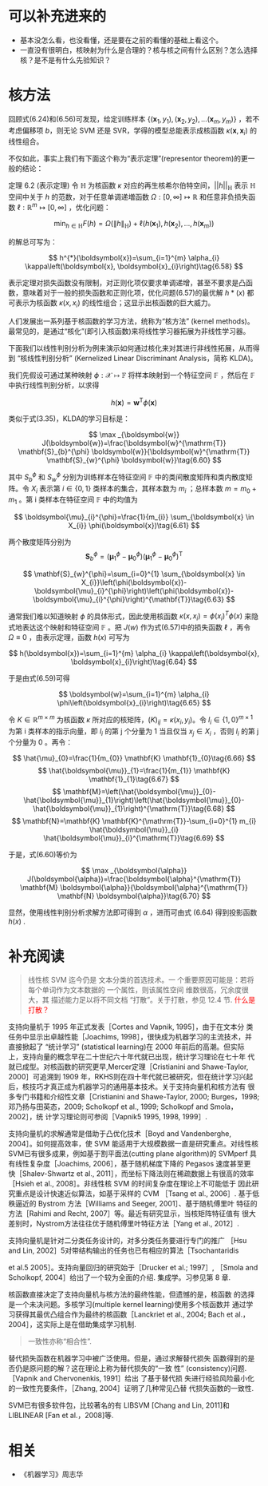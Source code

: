 
# 可以补充进来的

- 基本没怎么看，也没看懂，还是要在之前的看懂的基础上看这个。
- 一直没有很明白，核映射为什么是合理的？核与核之间有什么区别？怎么选择核？是不是有什么先验知识？


# 核方法


回顾式(6.24)和(6.56)可发现，给定训练样本 $\left\{\left(\boldsymbol{x}_{1}, y_{1}\right),\left(\boldsymbol{x}_{2}, y_{2}\right), \ldots\right.\left(\boldsymbol{x}_{m}, y_{m}\right) \}$  ，若不考虑偏移项 $b$，则无论 SVM 还是 SVR，学得的模型总能表示成核函数 $\kappa\left(\boldsymbol{x}, \boldsymbol{x}_{i}\right)$ 的线性组合。

不仅如此，事实上我们有下面这个称为“表示定理”(representor theorem)的更一般的结论：

定理 6.2 (表示定理) 令 $\mathbb{H}$ 为核函数 $\kappa$ 对应的再生核希尔伯特空间，$||h||_{\mathbb{H} }$  表示 $\mathbb{H}$ 空间中关于 $h$ 的范数，对于任意单调递増函数 $\Omega :[0, \infty] \mapsto \mathbb{R}$ 和任意非负损失函数 $\ell : \mathbb{R}^{m} \mapsto[0, \infty]$ ，优化问题：

$$
\min _{h \in \mathbb{H}} F(h)=\Omega\left(\|h\|_{\mathbb{H}}\right)+\ell\left(h\left(\boldsymbol{x}_{1}\right), h\left(\boldsymbol{x}_{2}\right), \ldots, h\left(\boldsymbol{x}_{m}\right)\right)\tag{6.57}
$$

的解总可写为：

$$
h^{*}(\boldsymbol{x})=\sum_{i=1}^{m} \alpha_{i} \kappa\left(\boldsymbol{x}, \boldsymbol{x}_{i}\right)\tag{6.58}
$$


表示定理对损失函数没有限制，对正则化项仅要求单调递增，甚至不要求是凸函数，意味着对于一般的损失函数和正则化项，优化问题(6.57)的最优解 $h*(x)$ 都可表示为核函数 $\kappa(x,x_i)$ 的线性组合；这显示出核函数的巨大威力。


人们发展出一系列基于核函数的学习方法，统称为“核方法” (kernel methods)。最常见的，是通过“核化”(即引入核函数)来将线性学习器拓展为非线性学习器。

下面我们以线性判别分析为例来演示如何通过核化来对其进行非线性拓展，从而得到 “核线性判别分析” (Kernelized Linear Discriminant Analysis，简称 KLDA)。

我们先假设可通过某种映射 $\phi:\mathcal{X}\mapsto \mathbb{F}$ 将样本映射到一个特征空间 $\mathbb{F}$ ，然后在 $\mathbb{F}$ 中执行线性判别分析，以求得

$$
h(\boldsymbol{x})=\boldsymbol{w}^{\mathrm{T}} \phi(\boldsymbol{x})\tag{6.59}
$$


类似于式(3.35)，KLDA的学习目标是：

$$
\max _{\boldsymbol{w}} J(\boldsymbol{w})=\frac{\boldsymbol{w}^{\mathrm{T}} \mathbf{S}_{b}^{\phi} \boldsymbol{w}}{\boldsymbol{w}^{\mathrm{T}} \mathbf{S}_{w}^{\phi} \boldsymbol{w}}\tag{6.60}
$$




其中 $S_b^\phi$ 和 $S_w^\phi$ 分别为训练样本在特征空间 $\mathbb{F}$ 中的类间散度矩阵和类内散度矩阵。令 $X_i$ 表示第 $i\in \{0,1\}$ 类样本的集合，其样本数为 $m_i$ ；总样本数 $m=m_0+m_1$ 。第 i 类样本在特征空间 $\mathbb{F}$ 中的均值为


$$
\boldsymbol{\mu}_{i}^{\phi}=\frac{1}{m_{i}} \sum_{\boldsymbol{x} \in X_{i}} \phi(\boldsymbol{x})\tag{6.61}
$$


两个散度矩阵分别为
$$
\mathbf{S}_{b}^{\phi}=\left(\boldsymbol{\mu}_{1}^{\phi}-\boldsymbol{\mu}_{0}^{\phi}\right)\left(\boldsymbol{\mu}_{1}^{\phi}-\boldsymbol{\mu}_{0}^{\phi}\right)^{\mathrm{T}}\tag{6.62}
$$

$$
\mathbf{S}_{w}^{\phi}=\sum_{i=0}^{1} \sum_{\boldsymbol{x} \in X_{i}}\left(\phi(\boldsymbol{x})-\boldsymbol{\mu}_{i}^{\phi}\right)\left(\phi(\boldsymbol{x})-\boldsymbol{\mu}_{i}^{\phi}\right)^{\mathbf{T}}\tag{6.63}
$$


通常我们难以知道映射 $\phi$ 的具体形式，因此使用核函数 $\kappa(x,x_i)=\phi(x_i)^T\phi(x)$ 来隐式地表达这个映射和特征空间 $\mathbb{F}$ 。把 $J(w)$ 作为式(6.57)中的损失函数 $\ell$ ，再令 $\Omega \equiv 0$ ，由表示定理，函数 $h(x)$ 可写为


$$
h(\boldsymbol{x})=\sum_{i=1}^{m} \alpha_{i} \kappa\left(\boldsymbol{x}, \boldsymbol{x}_{i}\right)\tag{6.64}
$$


于是由式(6.59)可得

$$
\boldsymbol{w}=\sum_{i=1}^{m} \alpha_{i} \phi\left(\boldsymbol{x}_{i}\right)\tag{6.65}
$$

令 $K\in\mathbb{R}^{m\times m}$ 为核函数 $\kappa$ 所对应的核矩阵，$(K)_{ij}=\kappa(x_i,y_i)$。令 $l_i\in \{1,0\}^{m\times 1}$ 为第 i 类样本的指示向量，即 $l_i$ 的第 j 个分量为 1 当且仅当 $x_j\in X_i$ ，否则 $l_i$ 的第 j 个分量为 0 。再令：

$$
\hat{\mu}_{0}=\frac{1}{m_{0}} \mathbf{K} \mathbf{1}_{0}\tag{6.66}
$$
$$
\hat{\boldsymbol{\mu}}_{1}=\frac{1}{m_{1}} \mathbf{K} \mathbf{1}_{1}\tag{6.67}
$$
$$
\mathbf{M}=\left(\hat{\boldsymbol{\mu}}_{0}-\hat{\boldsymbol{\mu}}_{1}\right)\left(\hat{\boldsymbol{\mu}}_{0}-\hat{\boldsymbol{\mu}}_{1}\right)^{\mathrm{T}}\tag{6.68}
$$
$$
\mathbf{N}=\mathbf{K} \mathbf{K}^{\mathrm{T}}-\sum_{i=0}^{1} m_{i} \hat{\boldsymbol{\mu}}_{i} \hat{\boldsymbol{\mu}}_{i}^{\mathrm{T}}\tag{6.69}
$$

于是，式(6.60)等价为

$$
\max _{\boldsymbol{\alpha}} J(\boldsymbol{\alpha})=\frac{\boldsymbol{\alpha}^{\mathrm{T}} \mathbf{M} \boldsymbol{\alpha}}{\boldsymbol{\alpha}^{\mathrm{T}} \mathbf{N} \boldsymbol{\alpha}}\tag{6.70}
$$

显然，使用线性判别分析求解方法即可得到 $\alpha$ ，进而可由式 (6.64) 得到投影函数 $h(x)$ .




















# 补充阅读


> 线性核 SVM 迄今仍是 文本分类的首选技术。一 个重要原因可能是：若将 每个单词作为文本数据的 一个属性，则该属性空间 维数很高，冗余度很大，其 描述能力足以将不同文档 “打散”。关于打散，参见 12.4 节. <span style="color:red;">什么是打散？</span>


支持向量机于 1995 年正式发表［Cortes and Vapnik, 1995］，由于在文本分 类任务中显示出卓越性能［Joachims, 1998］，很快成为机器学习的主流技术，并 直接掀起了 “统计学习” (statistical learning)在 2000 年前后的高潮。但实际 上，支持向量的概念早在二十世纪六十年代就已出现，统计学习理论在七十年 代就已成型。对核函数的研究更早,Mercer定理［Cristianini and Shawe-Taylor, 2000］可追溯到 1909 年，RKHS则在四十年代就已被研究，但在统计学习兴起 后，核技巧才真正成为机器学习的通用基本技术。关于支持向量机和核方法有 很多专门书籍和介绍性文章［Cristianini and Shawe-Taylor, 2000; Burges，1998; 邓乃扬与田英态，2009; Scholkopf et al., 1999; Scholkopf and Smola，2002］，统 计学习理论则可参阅［Vapnik5 1995, 1998, 1999］.


支持向量机的求解通常是借助于凸优化技术［Boyd and Vandenberghe, 2004］。如何提高效率，使 SVM 能适用于大规模数据一直是研究重点。对线性核 SVM已有很多成果，例如基于割平面法(cutting plane algorithm)的 SVMperf 具有线性复杂度［Joachims, 2006］，基于随机梯度下降的 Pegasos 速度甚至更 快［Shalev-Shwartz et al., 2011］，而坐标下降法则在稀疏数据上有很高的效率 ［Hsieh et al., 2008］。非线性核 SVM 的时间复杂度在理论上不可能低于 因此研究重点是设计快速近似算法，如基于采样的 CVM ［Tsang et al., 2006］. 基于低秩逼近的 Bystrom 方法［Williams and Seeger, 2001］、基于随机傅里叶 特征的方法［Rahimi and Recht, 2007］等。最近有研究显示，当核矩阵特征值有 很大差别时，Nystrom方法往往优于随机傅里叶特征方法［Yang et al., 2012］.

支持向量机是针对二分类任务设计的，对多分类任务要进行专门的推广 ［Hsu and Lin, 2002］5对带结构输出的任务也已有相应的算法［Tsochantaridis

et al.5 2005］。支持向量回归的研究始于［Drucker et al.; 1997］, ［Smola and Scholkopf, 2004］给出了一个较为全面的介绍.
集成学。习参见第 8 章.


核函数直接决定了支持向量机与核方法的最终性能，但遗憾的是，核函数 的选择是一个未决问题。多核学习(multiple kernel learning)使用多个核函数并 通过学习获得其最优凸组合作为最终的核函数［Lanckriet et al., 2004; Bach et al.，2004］，这实际上是在借助集成学习机制.

> 一致性亦称“相合性”.


替代损失函数在机器学习中被广泛使用。但是，通过求解替代损失 函数得到的是否仍是原问题的解？这在理论上称为替代损失的“一致 性” (consistency)问题.［Vapnik and Chervonenkis, 1991］给出 了基于替代损 失进行经验风险最小化的一致性充要条件，［Zhang, 2004］证明了几种常见凸替 代损失函数的一致性.

SVM已有很多软件包，比较著名的有 LIBSVM [Chang and Lin, 2011]和 LIBLINEAR [Fan et al.，2008]等.




# 相关

- 《机器学习》周志华
